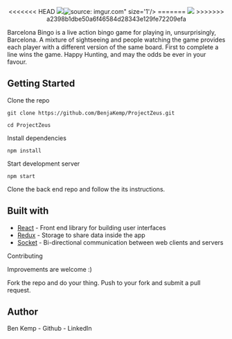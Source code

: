 
<p align="center">
<<<<<<< HEAD
  <img src="<a href="https://imgur.com/Yaut7ZQ"><img src="https://i.imgur.com/Yaut7ZQ.png" title="source: imgur.com" /></a>" size='1'/>
=======
  <img src="https://imgur.com/2IEQqgi.png" size='1'/>
>>>>>>> a2398b1dbe50a6f46584d28343e129fe72209efa
</p>


Barcelona Bingo is a live action bingo game for playing in, unsurprisingly, Barcelona. A mixture of sightseeing and people watching the game provides each player with a different version of the same board. First to complete a line wins the game. Happy Hunting, and may the odds be ever in your favour.

## Getting Started

Clone the repo

```
git clone https://github.com/BenjaKemp/ProjectZeus.git

cd ProjectZeus
```

Install dependencies

```
npm install
```

Start development server
```
npm start
```

Clone the back end repo and follow the its instructions.

## Built with

* [React](https://reactjs.org/)  - Front end library for building user interfaces
* [Redux](https://redux.js.org) - Storage to share data inside the app
* [Socket](https://socket.io/) - Bi-directional communication between web clients and servers

Contributing

Improvements are welcome :)

Fork the repo and do your thing. Push to your fork and submit a pull request.

## Author
Ben Kemp - Github - LinkedIn
